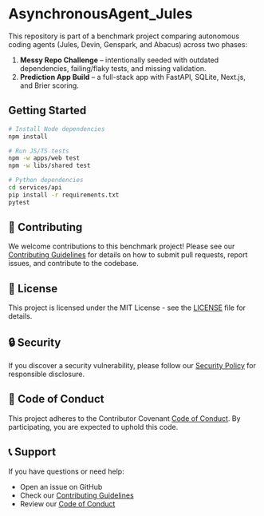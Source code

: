 # AsynchronousAgent_Jules

This repository is part of a benchmark project comparing autonomous coding agents
(Jules, Devin, Genspark, and Abacus) across two phases:

1. **Messy Repo Challenge** – intentionally seeded with outdated dependencies, failing/flaky tests, and missing validation.
2. **Prediction App Build** – a full-stack app with FastAPI, SQLite, Next.js, and Brier scoring.

## Getting Started
```bash
# Install Node dependencies
npm install

# Run JS/TS tests
npm -w apps/web test
npm -w libs/shared test

# Python dependencies
cd services/api
pip install -r requirements.txt
pytest
```

## 🤝 Contributing

We welcome contributions to this benchmark project! Please see our [Contributing Guidelines](CONTRIBUTING.md) for details on how to submit pull requests, report issues, and contribute to the codebase.

## 📄 License

This project is licensed under the MIT License - see the [LICENSE](LICENSE) file for details.

## 🔒 Security

If you discover a security vulnerability, please follow our [Security Policy](SECURITY.md) for responsible disclosure.

## 📝 Code of Conduct

This project adheres to the Contributor Covenant [Code of Conduct](CODE_OF_CONDUCT.md). By participating, you are expected to uphold this code.

## 📞 Support

If you have questions or need help:
- Open an issue on GitHub
- Check our [Contributing Guidelines](CONTRIBUTING.md)
- Review our [Code of Conduct](CODE_OF_CONDUCT.md)
